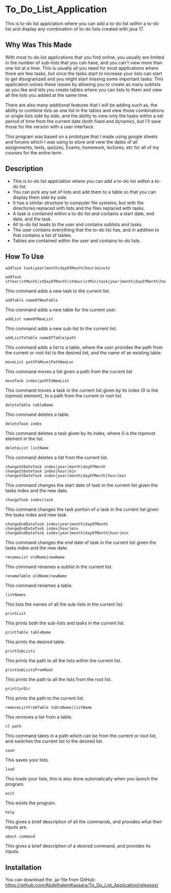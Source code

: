 # To_Do_List_Application
This is to-do list applciation where you can add a to-do list within a to-do list and display any combination of to-do lists created with java 17.
 
## Why Was This Made
With most to-do list applications that you find online, you usually are limited in the number of sub-lists that you can have, and you can't view more than one list at a time. This is usually all you need for most applications where there are few tasks, but once the tasks start to increase your lists can start to get disogranized and you might start missing some important tasks. This application solves these issues by allowing you to create as many sublists as you like and lets you create tables where you can lists to them and view all the lists you added at the same time. 

There are also many additional features that I will be adding such as, the ability to combine lists as one list in the tables and view those combinations or single lists side by side, and the ability to view only the tasks within a set period of time from the current date (both fixed and dynamic), but I'll save those for the version with a user interface.

This program was based on a prototype that I made using google sheets and forums which I was using to store and view the dates of all assignments, tests, quizzes, Exams, homework, lectures, etc for all of my courses for the entire term.

## Description

* This is to-do list applciation where you can add a to-do list within a to-do list. 
* You can pick any set of lists and add them to a table so that you can display them side by side.
* It has a similar structure to computer file systems, but with the directories replaced with lists and the files replaced with tasks.
* A task is contained within a to-do list and contains a start date, end date, and the task.
* All to-do list leads to the user and contains sublists and tasks.
* The user contains everything that the to-do list has, and in addition to that contains a list of tables.
* Tables are contained within the user and contains to-do lists.


## How To Use
    addTask task|year|month|dayOfMonth|hour|minute 
    
    addTask stYear|stMonth|stDayOfMonth|stHour|stMin|task|year|month|dayOfMonth|hour|minute
This command adds a new task to the current list.

    addTable nameOfNewTable
This command adds a new table for the current user.

    addList nameOfNewList
This command adds a new sub-list to the current list.

    addListToTable nameOfTable|path
This command adds a list to a table, where the user provides the path from the current or root list to the desired list, and the name of an existing table.

    moveList pathToMove|PathNewLoc
This command moves a list given a path from the current list
    
    moveTask index|pathToNewList
This command moves a task in the current list given by its index (0 is the topmost element), to a path from the current or root list.

    deleteTable tableName
This command deletes a table.

    deleteTask index
This command deletes a task given by its index, where 0 is the topmost element in the list.

    deleteList listName
This command deletes a list from the current list.
    
    changeStDateTask index|year|month|dayOfMonth
    changeStDateTask index|hour|min
    changeStDateTask index|year|month|dayOfMonth|hour|min
This command changes the start date of task in the current list given the tasks index and the new date.

    changeTask index|task
This command changes the task portion of a task in the current list given the tasks index and new task.

    changeEndDateTask index|year|month|dayOfMonth
    changeEndDateTask index|hour|min
    changeEndDateTask index|year|month|dayOfMonth|hour|min
This command changes the end date of task in the current list given the tasks index and the new date.

    renameList oldName|newName
This command renames a sublist in the current list.

    renameTable oldName|newName
This command renames a table.

    listNames
This lists the names of all the sub-lists in the current list.

    printList
This prints both the sub-lists and tasks in the current list.

    printTable tableName
This prints the desired table.

    printSubLists
This prints the path to all the lists within the current list.
    
    printSubListsFromRoot
This prints the path to all the lists from the root list.

    printCurDir
This prints the path to the current list.

    removeListFromTable tableName|listName
This removes a list from a table.
    
    cl path
This command takes in a path which can be from the current or root list, and switches the current list to the desired list.

    save
This saves your lists.

    load
This loads your lists, this is also done automatically when you launch the program.
  
    exit
This exists the program.
  
    help
This gives a brief description of all the commands, and provides what their inputs are.
    
    about command
This gives a brief description of a desired command, and provides its inputs.



## Installation

You can download the .jar file from GitHub: <https://github.com/AbdelhalemKassara/To_Do_List_Application/releases/>
  
